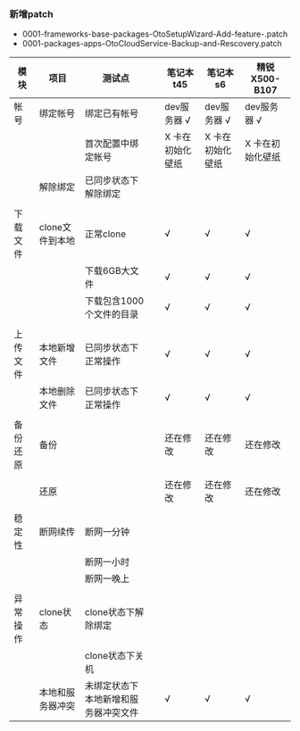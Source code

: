### 新增patch
- 0001-frameworks-base-packages-OtoSetupWizard-Add-feature-.patch
- 0001-packages-apps-OtoCloudService-Backup-and-Rescovery.patch

|模块|项目|测试点||笔记本t45|笔记本s6|精锐X500-B107|
|-----|-----|-----|-----|-----|-----|-----|
|帐号|绑定帐号|绑定已有帐号||dev服务器 √|dev服务器 √|dev服务器 √|
|||首次配置中绑定帐号||X 卡在初始化壁纸|X 卡在初始化壁纸|X 卡在初始化壁纸|
||解除绑定|已同步状态下解除绑定||||
|||||||||
|下载文件|clone文件到本地|正常clone||√|√|√|
|||下载6GB大文件||√|√|√|
|||下载包含1000个文件的目录||√|√|√|
|||||||||
|上传文件|本地新增文件|已同步状态下正常操作||√|√|√|
||本地删除文件|已同步状态下正常操作||√|√|√|
|||||||||
|备份还原|备份|||还在修改|还在修改|还在修改|
||||||||
||还原|||还在修改|还在修改|还在修改|
|||||||||
|稳定性|断网续传|断网一分钟|||||
|||断网一小时|||||
|||断网一晚上|||||
|||||||||
|异常操作|clone状态|clone状态下解除绑定|||||
|||clone状态下关机|||||
||本地和服务器冲突|未绑定状态下本地新增和服务器冲突文件||√|√|√|
